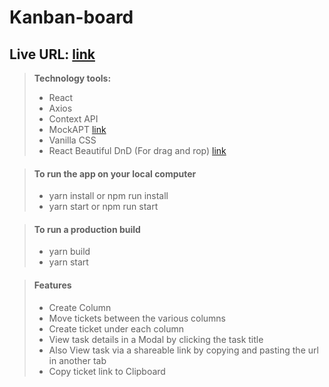 # Kanban-board

## Live URL: [link](https://kanban-taskboard.netlify.app)

> **Technology tools:**
>
> -   React
> -   Axios
> -   Context API
> -   MockAPT [link](https://mockapi.io)
> -   Vanilla CSS
> -   React Beautiful DnD (For drag and rop) [link](https://github.com/atlassian/react-beautiful-dnd)

> #### To run the app on your local computer
>
> -   yarn install or npm run install
> -   yarn start or npm run start

> #### To run a production build
>
> -   yarn build
> -   yarn start

> #### Features
>
> -   Create Column
> -   Move tickets between the various columns
> -   Create ticket under each column
> -   View task details in a Modal by clicking the task title
> -   Also View task via a shareable link by copying and pasting the url in another tab
> -   Copy ticket link to Clipboard
